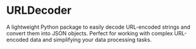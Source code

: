 # URLDecoder
A lightweight Python package to easily decode URL-encoded strings and convert them into JSON objects. Perfect for working with complex URL-encoded data and simplifying your data processing tasks.
